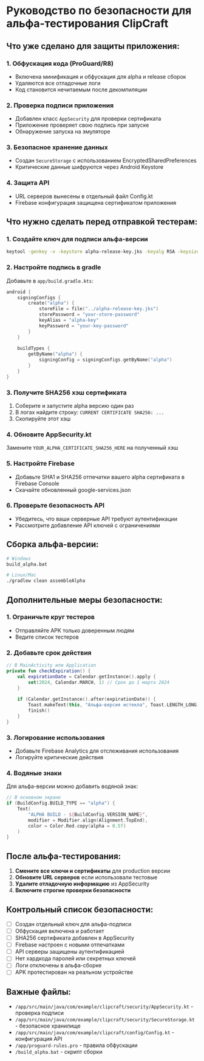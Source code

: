 # Руководство по безопасности для альфа-тестирования ClipCraft

## Что уже сделано для защиты приложения:

### 1. **Обфускация кода (ProGuard/R8)**
- Включена минификация и обфускация для alpha и release сборок
- Удаляются все отладочные логи
- Код становится нечитаемым после декомпиляции

### 2. **Проверка подписи приложения**
- Добавлен класс `AppSecurity` для проверки сертификата
- Приложение проверяет свою подпись при запуске
- Обнаружение запуска на эмуляторе

### 3. **Безопасное хранение данных**
- Создан `SecureStorage` с использованием EncryptedSharedPreferences
- Критические данные шифруются через Android Keystore

### 4. **Защита API**
- URL серверов вынесены в отдельный файл Config.kt
- Firebase конфигурация защищена сертификатом приложения

## Что нужно сделать перед отправкой тестерам:

### 1. **Создайте ключ для подписи альфа-версии**
```bash
keytool -genkey -v -keystore alpha-release-key.jks -keyalg RSA -keysize 2048 -validity 10000 -alias alpha-key
```

### 2. **Настройте подпись в gradle**
Добавьте в `app/build.gradle.kts`:
```kotlin
android {
    signingConfigs {
        create("alpha") {
            storeFile = file("../alpha-release-key.jks")
            storePassword = "your-store-password"
            keyAlias = "alpha-key"
            keyPassword = "your-key-password"
        }
    }
    
    buildTypes {
        getByName("alpha") {
            signingConfig = signingConfigs.getByName("alpha")
        }
    }
}
```

### 3. **Получите SHA256 хэш сертификата**
1. Соберите и запустите alpha версию один раз
2. В логах найдите строку: `CURRENT CERTIFICATE SHA256: ...`
3. Скопируйте этот хэш

### 4. **Обновите AppSecurity.kt**
Замените `YOUR_ALPHA_CERTIFICATE_SHA256_HERE` на полученный хэш

### 5. **Настройте Firebase**
- Добавьте SHA1 и SHA256 отпечатки вашего alpha сертификата в Firebase Console
- Скачайте обновленный google-services.json

### 6. **Проверьте безопасность API**
- Убедитесь, что ваши серверные API требуют аутентификации
- Рассмотрите добавление API ключей с ограничениями

## Сборка альфа-версии:

```bash
# Windows
build_alpha.bat

# Linux/Mac
./gradlew clean assembleAlpha
```

## Дополнительные меры безопасности:

### 1. **Ограничьте круг тестеров**
- Отправляйте APK только доверенным людям
- Ведите список тестеров

### 2. **Добавьте срок действия**
```kotlin
// В MainActivity или Application
private fun checkExpiration() {
    val expirationDate = Calendar.getInstance().apply {
        set(2024, Calendar.MARCH, 1) // Срок до 1 марта 2024
    }
    
    if (Calendar.getInstance().after(expirationDate)) {
        Toast.makeText(this, "Альфа-версия истекла", Toast.LENGTH_LONG).show()
        finish()
    }
}
```

### 3. **Логирование использования**
- Добавьте Firebase Analytics для отслеживания использования
- Логируйте критические действия

### 4. **Водяные знаки**
Для альфа-версии можно добавить водяной знак:
```kotlin
// В основном экране
if (BuildConfig.BUILD_TYPE == "alpha") {
    Text(
        "ALPHA BUILD - ${BuildConfig.VERSION_NAME}",
        modifier = Modifier.align(Alignment.TopEnd),
        color = Color.Red.copy(alpha = 0.5f)
    )
}
```

## После альфа-тестирования:

1. **Смените все ключи и сертификаты** для production версии
2. **Обновите URL серверов** если использовали тестовые
3. **Удалите отладочную информацию** из AppSecurity
4. **Включите строгие проверки безопасности**

## Контрольный список безопасности:

- [ ] Создан отдельный ключ для альфа-подписи
- [ ] Обфускация включена и работает
- [ ] SHA256 сертификата добавлен в AppSecurity
- [ ] Firebase настроен с новыми отпечатками
- [ ] API серверы защищены аутентификацией
- [ ] Нет хардкода паролей или секретных ключей
- [ ] Логи отключены в альфа-сборке
- [ ] APK протестирован на реальном устройстве

## Важные файлы:
- `/app/src/main/java/com/example/clipcraft/security/AppSecurity.kt` - проверка подписи
- `/app/src/main/java/com/example/clipcraft/security/SecureStorage.kt` - безопасное хранилище
- `/app/src/main/java/com/example/clipcraft/config/Config.kt` - конфигурация API
- `/app/proguard-rules.pro` - правила обфускации
- `/build_alpha.bat` - скрипт сборки